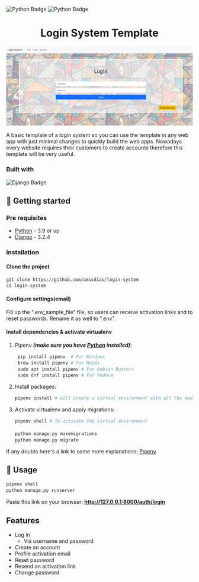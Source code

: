 [python-download]: https://www.python.org/downloads/
[django-link]: https://www.djangoproject.com/

![Python Badge](https://img.shields.io/badge/Python-3.9-blue?logo=python)
![Python Badge](https://img.shields.io/badge/Django-3.2.4-092E20?logo=django)


<h1 align=center>Login System Template</h1>

<p align="center">
    <img src="readme_media/login.png" width="850px">
</p>

A basic template of a login system so you can use the template in any web app with just minimal changes to quickly build the web apps. Nowadays every website requires their customers to create accounts therefore this template will be very useful.

### Built with

![Django Badge](https://img.shields.io/badge/-Django-092E20?style=for-the-badge&labelColor=black&logo=django&logoColor=white)


## :hammer: Getting started

### Pre requisites

- [Python][python-download] - 3.9 or up
- [Django][django-link] - 3.2.4


### Installation

#### Clone the project

```
git clone https://github.com/amssdias/login-system
cd login-system
```

#### Configure settings(email)

Fill up the ".env_sample_file" file, so users can receive activation links and to reset passwords. Rename it as well to ".env".


#### Install dependencies & activate virtualenv

1. Pipenv ***(make sure you have [Python][python-download] installed)***:

	```python
     pip install pipenv  # For Windows
     brew install pipenv # For MacOs
     sudo apt install pipenv # For Debian Buster+
     sudo dnf install pipenv # For Fedora

    ```
    
2. Install packages:

	```python
    pipenv install # will create a virtual environment with all the modules needed
    ```

3. Activate virtualenv and apply migrations:

	```python
    pipenv shell # To activate the virtual environment

    python manage.py makemigrations
    python manage.py migrate
    ```

If any doubts here's a link to some more explanations: [Pipenv](https://pipenv-fork.readthedocs.io/en/latest/basics.html)



## :mag_right: Usage


```python
pipenv shell
python manage.py runserver
```

Paste this link on your browser:
**http://127.0.0.1:8000/auth/login**


## Features

- Log in
	- Via username and password
- Create an account
- Profile activation email
- Reset password
- Resend an activation link
- Change password